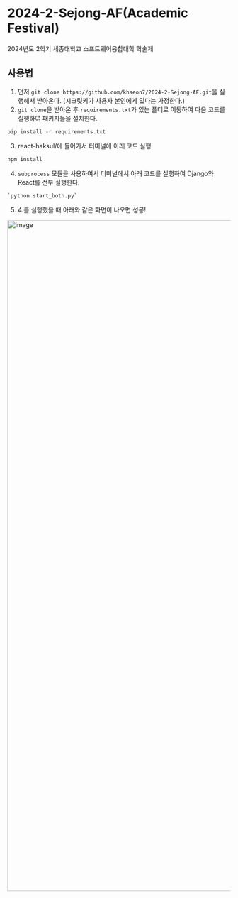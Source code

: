 # 2024-2-Sejong-AF(Academic Festival)
2024년도 2학기 세종대학교 소프트웨어융합대학 학술제
## 사용법
1. 먼저 `git clone https://github.com/khseon7/2024-2-Sejong-AF.git`을 실행해서 받아온다. (시크릿키가 사용자 본인에게 있다는 가정한다.)
2. `git clone`을 받아온 후 `requirements.txt`가 있는 폴더로 이동하여 다음 코드를 실행하여 패키지들을 설치한다.
```
pip install -r requirements.txt
```
3. react-haksul/에 들어가서 터미널에 아래 코드 실행
```
npm install
```
4. `subprocess` 모듈을 사용하여서 터미널에서 아래 코드를 실행하여 Django와 React를 전부 실행한다.
```
`python start_both.py`
```
5. 4.를 실행했을 때 아래와 같은 화면이 나오면 성공!
<img width="1512" alt="image" src="https://github.com/user-attachments/assets/eba01c04-2325-49bb-9778-e375ecf59cfa">
